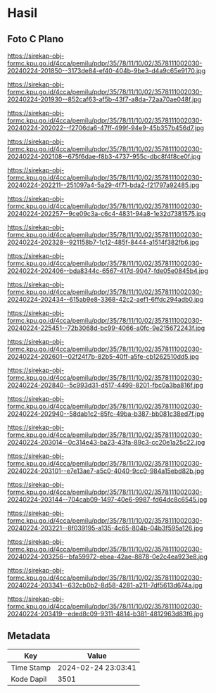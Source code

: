 # Hasil

## Foto C Plano

https://sirekap-obj-formc.kpu.go.id/4cca/pemilu/pdpr/35/78/11/10/02/3578111002030-20240224-201850--3173de84-ef40-404b-9be3-d4a9c65e9170.jpg

https://sirekap-obj-formc.kpu.go.id/4cca/pemilu/pdpr/35/78/11/10/02/3578111002030-20240224-201930--852caf63-af5b-43f7-a8da-72aa70ae048f.jpg

https://sirekap-obj-formc.kpu.go.id/4cca/pemilu/pdpr/35/78/11/10/02/3578111002030-20240224-202022--f2706da6-47ff-499f-94e9-45b357b456d7.jpg

https://sirekap-obj-formc.kpu.go.id/4cca/pemilu/pdpr/35/78/11/10/02/3578111002030-20240224-202108--675f6dae-f8b3-4737-955c-dbc8f4f8ce0f.jpg

https://sirekap-obj-formc.kpu.go.id/4cca/pemilu/pdpr/35/78/11/10/02/3578111002030-20240224-202211--251097a4-5a29-4f71-bda2-f21797a92485.jpg

https://sirekap-obj-formc.kpu.go.id/4cca/pemilu/pdpr/35/78/11/10/02/3578111002030-20240224-202257--9ce09c3a-c6c4-4831-94a8-1e32d7381575.jpg

https://sirekap-obj-formc.kpu.go.id/4cca/pemilu/pdpr/35/78/11/10/02/3578111002030-20240224-202328--921158b7-1c12-485f-8444-a1514f382fb6.jpg

https://sirekap-obj-formc.kpu.go.id/4cca/pemilu/pdpr/35/78/11/10/02/3578111002030-20240224-202406--bda8344c-6567-417d-9047-fde05e0845b4.jpg

https://sirekap-obj-formc.kpu.go.id/4cca/pemilu/pdpr/35/78/11/10/02/3578111002030-20240224-202434--615ab9e8-3368-42c2-aef1-6ffdc294adb0.jpg

https://sirekap-obj-formc.kpu.go.id/4cca/pemilu/pdpr/35/78/11/10/02/3578111002030-20240224-225451--72b3068d-bc99-4066-a0fc-9e215672243f.jpg

https://sirekap-obj-formc.kpu.go.id/4cca/pemilu/pdpr/35/78/11/10/02/3578111002030-20240224-202601--02f24f7b-82b5-40ff-a5fe-cb1262510dd5.jpg

https://sirekap-obj-formc.kpu.go.id/4cca/pemilu/pdpr/35/78/11/10/02/3578111002030-20240224-202840--5c993d31-d517-4499-8201-fbc0a3ba816f.jpg

https://sirekap-obj-formc.kpu.go.id/4cca/pemilu/pdpr/35/78/11/10/02/3578111002030-20240224-202940--58dab1c2-85fc-49ba-b387-bb081c38ed7f.jpg

https://sirekap-obj-formc.kpu.go.id/4cca/pemilu/pdpr/35/78/11/10/02/3578111002030-20240224-203014--0c314e43-ba23-43fa-89c3-cc20e1a25c22.jpg

https://sirekap-obj-formc.kpu.go.id/4cca/pemilu/pdpr/35/78/11/10/02/3578111002030-20240224-203101--e7e13ae7-a5c0-4040-9cc0-984a15ebd82b.jpg

https://sirekap-obj-formc.kpu.go.id/4cca/pemilu/pdpr/35/78/11/10/02/3578111002030-20240224-203144--704cab09-1497-40e6-9987-fd64dc8c6545.jpg

https://sirekap-obj-formc.kpu.go.id/4cca/pemilu/pdpr/35/78/11/10/02/3578111002030-20240224-203221--8f039195-a135-4c65-804b-04b3f595a126.jpg

https://sirekap-obj-formc.kpu.go.id/4cca/pemilu/pdpr/35/78/11/10/02/3578111002030-20240224-203256--bfa59972-ebea-42ae-8878-0e2c4ea923e8.jpg

https://sirekap-obj-formc.kpu.go.id/4cca/pemilu/pdpr/35/78/11/10/02/3578111002030-20240224-203341--632cb0b2-8d58-4281-a211-7df5613d674a.jpg

https://sirekap-obj-formc.kpu.go.id/4cca/pemilu/pdpr/35/78/11/10/02/3578111002030-20240224-203419--eded8c09-9311-4814-b381-4812963d83f6.jpg


## Metadata

| Key        | Value               |
| ---------- | ------------------- |
| Time Stamp | 2024-02-24 23:03:41 |
| Kode Dapil | 3501                |



